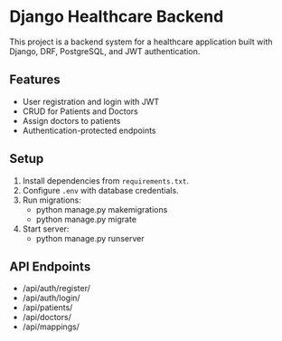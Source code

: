 # Django Healthcare Backend

This project is a backend system for a healthcare application built with Django, DRF, PostgreSQL, and JWT authentication.  

## Features
- User registration and login with JWT
- CRUD for Patients and Doctors
- Assign doctors to patients
- Authentication-protected endpoints

## Setup
1. Install dependencies from `requirements.txt`.
2. Configure `.env` with database credentials.
3. Run migrations:
   - python manage.py makemigrations
   - python manage.py migrate
4. Start server:
   - python manage.py runserver

## API Endpoints
- /api/auth/register/
- /api/auth/login/
- /api/patients/
- /api/doctors/
- /api/mappings/
